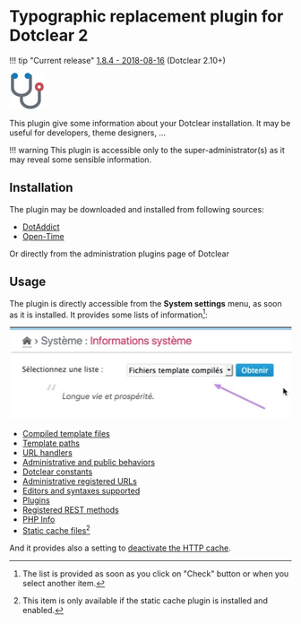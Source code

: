 # Typographic replacement plugin for Dotclear 2

!!! tip "Current release"
    [1.8.4 - 2018-08-16][ot-dl] (Dotclear 2.10+)

![](img/icon-big.png)

This plugin give some information about your Dotclear installation. It may be useful for developers, theme designers, …

!!! warning
	This plugin is accessible only to the super-administrator(s) as it may reveal some sensible information.

## Installation

The plugin may be downloaded and installed from following sources:

 * [DotAddict](http://plugins.dotaddict.org/dc2/details/sysInfo)
 * [Open-Time][ot-dl]

Or directly from the administration plugins page of Dotclear

## Usage

The plugin is directly accessible from the **System settings** menu, as soon as it is installed. It provides some lists of information[^1]:

![List selection](img/sysinfo-lists.jpg)

 * [Compiled template files](user-guide/tpl-files)
 * [Template paths](user-guide/tpl-paths)
 * [URL handlers](user-guide/url-handlers)
 * [Administrative and public behaviors](user-guide/behaviors)
 * [Dotclear constants](user-guide/constants)
 * [Administrative registered URLs](user-guide/admin-urls)
 * [Editors and syntaxes supported](user-guide/editors)
 * [Plugins](user-guide/plugins)
 * [Registered REST methods](user-guide/rest-methods)
 * [PHP Info](user-guide/phpinfo)
 * [Static cache files](user-guide/static-cache)[^2]

And it provides also a setting to [deactivate the HTTP cache](user-guide/http-cache).

[^1]: The list is provided as soon as you click on "Check" button or when you select another item.

[^2]: This item is only available if the static cache plugin is installed and enabled.

[ot-dl]: https://open-time.net/post/2018/08/16/Plugin-sysInfo-184-pour-Dotclear
